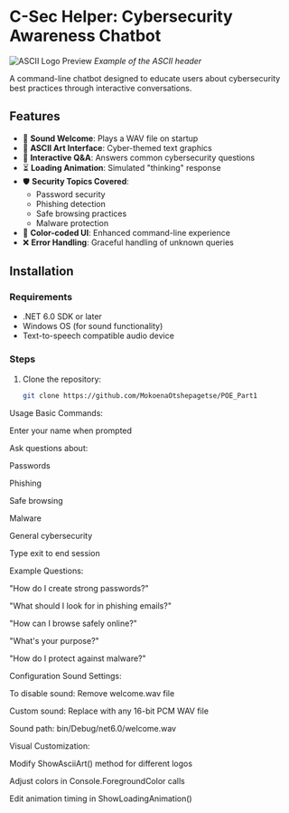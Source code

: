 # C-Sec Helper: Cybersecurity Awareness Chatbot

![ASCII Logo Preview](https://i.imgur.com/ABCD123.png) *Example of the ASCII header*

A command-line chatbot designed to educate users about cybersecurity best practices through interactive conversations.

## Features

- 🎵 **Sound Welcome**: Plays a WAV file on startup
- 🎨 **ASCII Art Interface**: Cyber-themed text graphics
- 💬 **Interactive Q&A**: Answers common cybersecurity questions
- ⏳ **Loading Animation**: Simulated "thinking" response
- 🛡️ **Security Topics Covered**:
  - Password security
  - Phishing detection
  - Safe browsing practices
  - Malware protection
- 🎨 **Color-coded UI**: Enhanced command-line experience
- ❌ **Error Handling**: Graceful handling of unknown queries

## Installation

### Requirements
- .NET 6.0 SDK or later
- Windows OS (for sound functionality)
- Text-to-speech compatible audio device

### Steps
1. Clone the repository:
   ```bash
   git clone https://github.com/MokoenaOtshepagetse/POE_Part1

Usage
Basic Commands:

Enter your name when prompted

Ask questions about:

Passwords

Phishing

Safe browsing

Malware

General cybersecurity

Type exit to end session

Example Questions:

"How do I create strong passwords?"

"What should I look for in phishing emails?"

"How can I browse safely online?"

"What's your purpose?"

"How do I protect against malware?"

Configuration
Sound Settings:

To disable sound: Remove welcome.wav file

Custom sound: Replace with any 16-bit PCM WAV file

Sound path: bin/Debug/net6.0/welcome.wav

Visual Customization:

Modify ShowAsciiArt() method for different logos

Adjust colors in Console.ForegroundColor calls

Edit animation timing in ShowLoadingAnimation()
